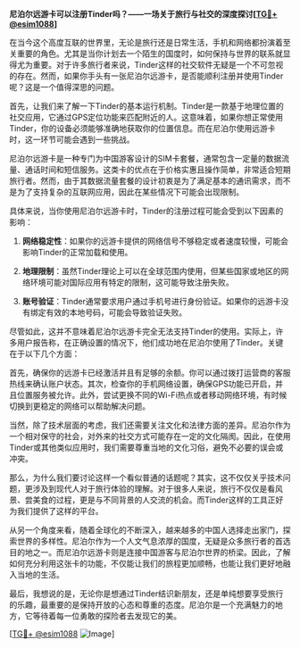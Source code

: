 **尼泊尔远游卡可以注册Tinder吗？——一场关于旅行与社交的深度探讨[[TG💪+ @esim1088](https://t.me/s/esim1088)]**

在当今这个高度互联的世界里，无论是旅行还是日常生活，手机和网络都扮演着至关重要的角色。尤其是当你计划去一个陌生的国度时，如何保持与世界的联系就显得尤为重要。对于许多旅行者来说，Tinder这样的社交软件无疑是一个不可忽视的存在。然而，如果你手头有一张尼泊尔远游卡，是否能顺利注册并使用Tinder呢？这是一个值得深思的问题。

首先，让我们来了解一下Tinder的基本运行机制。Tinder是一款基于地理位置的社交应用，它通过GPS定位功能来匹配附近的人。这意味着，如果你想正常使用Tinder，你的设备必须能够准确地获取你的位置信息。而在尼泊尔使用远游卡时，这一环节可能会遇到一些挑战。

尼泊尔远游卡是一种专门为中国游客设计的SIM卡套餐，通常包含一定量的数据流量、通话时间和短信服务。这类卡的优点在于价格实惠且操作简单，非常适合短期旅行者。然而，由于其数据流量套餐的设计初衷是为了满足基本的通讯需求，而不是为了支持复杂的互联网应用，因此在某些情况下可能会出现限制。

具体来说，当你使用尼泊尔远游卡时，Tinder的注册过程可能会受到以下因素的影响：

1. **网络稳定性**：如果你的远游卡提供的网络信号不够稳定或者速度较慢，可能会影响Tinder的正常加载和使用。
   
2. **地理限制**：虽然Tinder理论上可以在全球范围内使用，但某些国家或地区的网络环境可能对国际应用有特定的限制，这可能导致注册失败。

3. **账号验证**：Tinder通常要求用户通过手机号进行身份验证。如果你的远游卡没有绑定有效的本地号码，可能会导致验证失败。

尽管如此，这并不意味着尼泊尔远游卡完全无法支持Tinder的使用。实际上，许多用户报告称，在正确设置的情况下，他们成功地在尼泊尔使用了Tinder。关键在于以下几个方面：

首先，确保你的远游卡已经激活并且有足够的余额。你可以通过拨打运营商的客服热线来确认账户状态。其次，检查你的手机网络设置，确保GPS功能已开启，并且位置服务被允许。此外，尝试更换不同的Wi-Fi热点或者移动网络环境，有时候切换到更稳定的网络可以帮助解决问题。

当然，除了技术层面的考虑，我们还需要关注文化和法律方面的差异。尼泊尔作为一个相对保守的社会，对外来的社交方式可能存在一定的文化隔阂。因此，在使用Tinder或其他类似应用时，我们需要尊重当地的文化习俗，避免不必要的误会或冲突。

那么，为什么我们要讨论这样一个看似普通的话题呢？其实，这不仅仅关乎技术问题，更涉及到现代人对于旅行体验的理解。对于很多人来说，旅行不仅仅是看风景、尝美食的过程，更是与不同背景的人交流的机会。而Tinder这样的工具正好为我们提供了这样的平台。

从另一个角度来看，随着全球化的不断深入，越来越多的中国人选择走出家门，探索世界的多样性。尼泊尔作为一个人文气息浓厚的国度，无疑是众多旅行者的首选目的地之一。而尼泊尔远游卡则是连接中国游客与尼泊尔世界的桥梁。因此，了解如何充分利用这张卡的功能，不仅能让我们的旅程更加顺畅，也能让我们更好地融入当地的生活。

最后，我想说的是，无论你是想通过Tinder结识新朋友，还是单纯想要享受旅行的乐趣，最重要的是保持开放的心态和尊重的态度。尼泊尔是一个充满魅力的地方，它等待着每一位勇敢的探险者去发现它的美。

[[TG💪+ @esim1088](https://t.me/s/esim1088) ![Image](https://i.postimg.cc/4NQfJmqS/Snipaste-2025-05-13-00-14-12.png)]